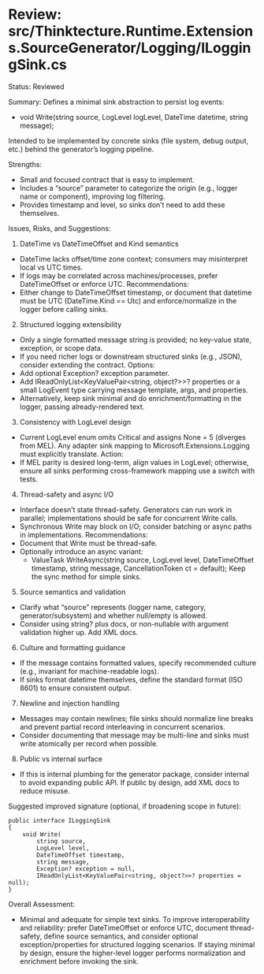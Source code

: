 # Review: src/Thinktecture.Runtime.Extensions.SourceGenerator/Logging/ILoggingSink.cs

Status: Reviewed

Summary:
Defines a minimal sink abstraction to persist log events:
- void Write(string source, LogLevel logLevel, DateTime datetime, string message);

Intended to be implemented by concrete sinks (file system, debug output, etc.) behind the generator’s logging pipeline.

Strengths:
- Small and focused contract that is easy to implement.
- Includes a “source” parameter to categorize the origin (e.g., logger name or component), improving log filtering.
- Provides timestamp and level, so sinks don’t need to add these themselves.

Issues, Risks, and Suggestions:

1) DateTime vs DateTimeOffset and Kind semantics
- DateTime lacks offset/time zone context; consumers may misinterpret local vs UTC times.
- If logs may be correlated across machines/processes, prefer DateTimeOffset or enforce UTC.
Recommendations:
- Either change to DateTimeOffset timestamp, or document that datetime must be UTC (DateTime.Kind == Utc) and enforce/normalize in the logger before calling sinks.

2) Structured logging extensibility
- Only a single formatted message string is provided; no key-value state, exception, or scope data.
- If you need richer logs or downstream structured sinks (e.g., JSON), consider extending the contract.
Options:
- Add optional Exception? exception parameter.
- Add IReadOnlyList<KeyValuePair<string, object?>>? properties or a small LogEvent type carrying message template, args, and properties.
- Alternatively, keep sink minimal and do enrichment/formatting in the logger, passing already-rendered text.

3) Consistency with LogLevel design
- Current LogLevel enum omits Critical and assigns None = 5 (diverges from MEL). Any adapter sink mapping to Microsoft.Extensions.Logging must explicitly translate.
Action:
- If MEL parity is desired long-term, align values in LogLevel; otherwise, ensure all sinks performing cross-framework mapping use a switch with tests.

4) Thread-safety and async I/O
- Interface doesn’t state thread-safety. Generators can run work in parallel; implementations should be safe for concurrent Write calls.
- Synchronous Write may block on I/O; consider batching or async paths in implementations.
Recommendations:
- Document that Write must be thread-safe.
- Optionally introduce an async variant:
  - ValueTask WriteAsync(string source, LogLevel level, DateTimeOffset timestamp, string message, CancellationToken ct = default);
  Keep the sync method for simple sinks.

5) Source semantics and validation
- Clarify what “source” represents (logger name, category, generator/subsystem) and whether null/empty is allowed.
- Consider using string? plus docs, or non-nullable with argument validation higher up. Add XML docs.

6) Culture and formatting guidance
- If the message contains formatted values, specify recommended culture (e.g., invariant for machine-readable logs).
- If sinks format datetime themselves, define the standard format (ISO 8601) to ensure consistent output.

7) Newline and injection handling
- Messages may contain newlines; file sinks should normalize line breaks and prevent partial record interleaving in concurrent scenarios.
- Consider documenting that message may be multi-line and sinks must write atomically per record when possible.

8) Public vs internal surface
- If this is internal plumbing for the generator package, consider internal to avoid expanding public API. If public by design, add XML docs to reduce misuse.

Suggested improved signature (optional, if broadening scope in future):
```
public interface ILoggingSink
{
    void Write(
        string source,
        LogLevel level,
        DateTimeOffset timestamp,
        string message,
        Exception? exception = null,
        IReadOnlyList<KeyValuePair<string, object?>>? properties = null);
}
```

Overall Assessment:
- Minimal and adequate for simple text sinks. To improve interoperability and reliability: prefer DateTimeOffset or enforce UTC, document thread-safety, define source semantics, and consider optional exception/properties for structured logging scenarios. If staying minimal by design, ensure the higher-level logger performs normalization and enrichment before invoking the sink.
